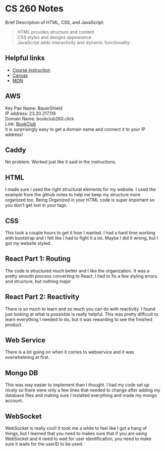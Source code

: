 # CS 260 Notes

Brief Description of HTML, CSS, and JavaScript:
> HTML provides structure and content\
> CSS styles and designs appearance\
> JavaScript adds interactivity and dynamic functionality

## Helpful links

- [Course instruction](https://github.com/webprogramming260)
- [Canvas](https://byu.instructure.com)
- [MDN](https://developer.mozilla.org)

## AWS

Key Pair Name: BauerShield\
IP address: 23.20.217.119\
Domain Name: bookclub260.click\
Link: [BookClub](https://bookclub260.click)\
It is surprisingly easy to get a domain name and connect it to your IP address!

## Caddy

No problem. Worked just like it said in the instructions.

## HTML

I made sure I used the right structural elements for my website. I used the example from the github notes to help me keep my structure more organized too. Being Organized in your HTML code is super important so you don't get lost in your tags.

## CSS

This took a couple hours to get it how I wanted. I had a hard time working with bootstrap and I felt like I had to fight it a lot. Maybe I did it wrong, but I got my website styled.

## React Part 1: Routing

The code is structured much better and I like the organization. It was a pretty smooth process converting to React. I had to fix a few styling errors and structure, but nothing major

## React Part 2: Reactivity

There is so much to learn and so much you can do with reactivity. I found just looking at what is possivble is really helpful. This was pretty difficult to learn everything I needed to do, but it was rewarding to see the finished product.

## Web Service

There is a lot going on when it comes to webservice and it was overwhelming at first.

## Mongo DB

This was way easier to implement than I thought. I had my code set up nicely so there were only a few lines that needed to change after adding my database files and making sure I installed everything and made my mongo account.

## WebSocket

WebSocket is really cool! It took me a while to feel like I got a hang of things, but I learned that you need to makes sure that if you are using WebSocket and it need to wait for user identification, you need to make sure it waits for the userID to be used.